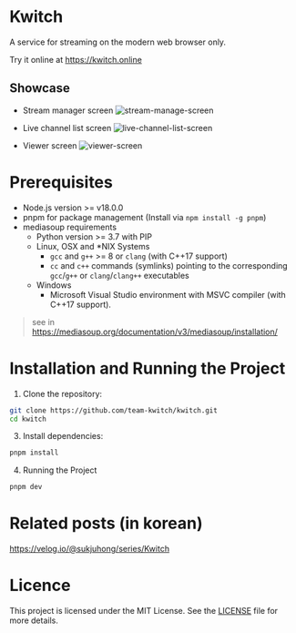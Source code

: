 # Kwitch
A service for streaming on the modern web browser only.

Try it online at https://kwitch.online

## Showcase
- Stream manager screen
  ![stream-manage-screen](https://github.com/user-attachments/assets/57bfa474-caa4-4c49-8237-308a4d876f8b)

- Live channel list screen
  ![live-channel-list-screen](https://github.com/user-attachments/assets/ef5d8221-33a9-42fe-90ed-2ccf1fca1511)

- Viewer screen
  ![viewer-screen](https://github.com/user-attachments/assets/3a539008-387f-4ade-857e-368d252d9fe8)

# Prerequisites
- Node.js version >= v18.0.0
- pnpm for package management (Install via `npm install -g pnpm`)
- mediasoup requirements
  - Python version >= 3.7 with PIP
  - Linux, OSX and *NIX Systems
    - `gcc` and `g++` >= 8 or `clang` (with C++17 support)
    - `cc` and `c++` commands (symlinks) pointing to the corresponding `gcc`/`g++` or `clang`/`clang++` executables
  - Windows
    - Microsoft Visual Studio environment with MSVC compiler (with C++17 support).

> see in https://mediasoup.org/documentation/v3/mediasoup/installation/

# Installation and Running the Project
1. Clone the repository:
```bash
git clone https://github.com/team-kwitch/kwitch.git
cd kwitch
```

3. Install dependencies:
```bash
pnpm install
```

4. Running the Project
```bash
pnpm dev
```

# Related posts (in korean)
https://velog.io/@sukjuhong/series/Kwitch

# Licence
This project is licensed under the MIT License. See the [LICENSE](./LICENCE) file for more details.
